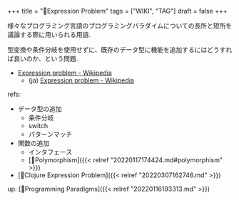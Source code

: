 +++
title = "📝Expression Problem"
tags = ["WIKI", "TAG"]
draft = false
+++

様々なプログラミング言語のプログラミングパラダイムについての長所と短所を議論する際に用いられる用語.

型変換や条件分岐を使用せずに、既存のデータ型に機能を追加するにはどうすれば良いのか、という問題.

-   [Expression problem - Wikipedia](https://en.wikipedia.org/wiki/Expression_problem)
    -   (ja) [Expression problem - Wikipedia](https://ja.wikipedia.org/wiki/Expression_problem)

refs:

-   データ型の追加
    -   条件分岐
    -   switch
    -   パターンマッチ
-   関数の追加
    -   インタフェース
    -   [📝Polymorphism]({{< relref "20220117174424.md#polymorphism" >}})
-   [📝Clojure Expression Problem]({{< relref "20220307162746.md" >}})

up: [📁Programming Paradigms]({{< relref "20220116193313.md" >}})
